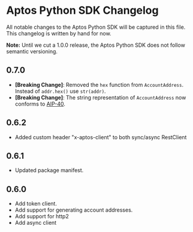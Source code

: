 # Aptos Python SDK Changelog

All notable changes to the Aptos Python SDK will be captured in this file. This changelog is written by hand for now.

**Note:** Until we cut a 1.0.0 release, the Aptos Python SDK does not follow semantic versioning.

## 0.7.0
- **[Breaking Change]**: Removed the `hex` function from `AccountAddress`. Instead of `addr.hex()` use `str(addr)`.
- **[Breaking Change]**: The string representation of `AccountAddress` now conforms to [AIP-40](https://github.com/aptos-foundation/AIPs/blob/main/aips/aip-40.md).

## 0.6.2
- Added custom header "x-aptos-client" to both sync/async RestClient

## 0.6.1
- Updated package manifest.

## 0.6.0
- Add token client.
- Add support for generating account addresses.
- Add support for http2
- Add async client

